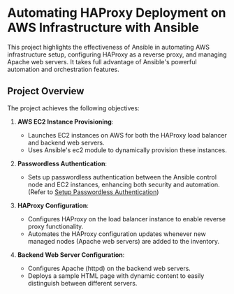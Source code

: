 # Automating HAProxy Deployment on AWS Infrastructure with Ansible

This project highlights the effectiveness of Ansible in automating AWS infrastructure setup, configuring HAProxy as a reverse proxy, and managing Apache web servers. It takes full advantage of Ansible's powerful automation and orchestration features.

## Project Overview

The project achieves the following objectives:

1. **AWS EC2 Instance Provisioning**:
   - Launches EC2 instances on AWS for both the HAProxy load balancer and backend web servers.
   - Uses Ansible's ec2 module to dynamically provision these instances.

2. **Passwordless Authentication**:
   - Sets up passwordless authentication between the Ansible control node and EC2 instances, enhancing both security and automation. (Refer to [Setup Passwordless Authentication](#setup-passwordless-authentication))

3. **HAProxy Configuration**:
   - Configures HAProxy on the load balancer instance to enable reverse proxy functionality.
   - Automates the HAProxy configuration updates whenever new managed nodes (Apache web servers) are added to the inventory.

4. **Backend Web Server Configuration**:
   - Configures Apache (httpd) on the backend web servers.
   - Deploys a sample HTML page with dynamic content to easily distinguish between different servers.
